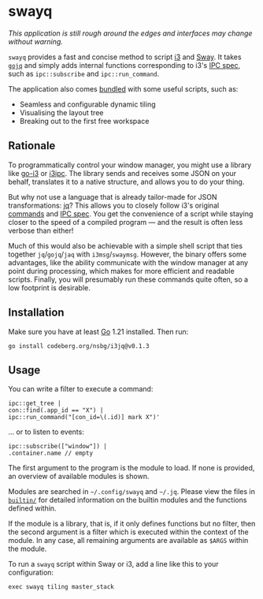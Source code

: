 # swayq

*This application is still rough around the edges and interfaces may 
change without warning.*

`swayq` provides a fast and concise method to script [i3] and [Sway]. It 
takes [`gojq`][gojq] and simply adds internal functions corresponding to 
i3's [IPC spec][ipc], such as `ipc::subscribe` and `ipc::run_command`.

The application also comes [bundled](./modules/) with some useful 
scripts, such as:

- Seamless and configurable dynamic tiling
- Visualising the layout tree
- Breaking out to the first free workspace

## Rationale

To programmatically control your window manager, you might use a library 
like [go-i3] or [i3ipc]. The library sends and receives some JSON on 
your behalf, translates it to a native structure, and allows you to do 
your thing.

But why not use a language that is already tailor-made for JSON 
transformations: [jq]? This allows you to closely follow i3's original 
[commands][cmd] and [IPC spec][ipc]. You get the convenience of a script 
while staying closer to the speed of a compiled program — and the result 
is often less verbose than either!

Much of this would also be achievable with a simple shell script that 
ties together `jq`/`gojq`/`jaq` with `i3msg`/`swaymsg`. However, the 
binary offers some advantages, like the ability communicate with the 
window manager at any point during processing, which makes for more 
efficient and readable scripts. Finally, you will presumably run these 
commands quite often, so a low footprint is desirable.

## Installation

Make sure you have at least [Go][go] 1.21 installed. Then run:

    go install codeberg.org/nsbg/i3jq@v0.1.3

<!--
    go install codeberg.org/nsbg/swayq@latest
-->


## Usage

You can write a filter to execute a command:

    ipc::get_tree |
    con::find(.app_id == "X") |
    ipc::run_command("[con_id=\(.id)] mark X")'

... or to listen to events:

    ipc::subscribe(["window"]) |
    .container.name // empty

The first argument to the program is the module to load. If none is 
provided, an overview of available modules is shown.

Modules are searched in `~/.config/swayq` and `~/.jq`. Please view the 
files in [`builtin/`](./builtin/) for detailed information on the 
builtin modules and the functions defined within.

If the module is a library, that is, if it only defines functions but no 
filter, then the second argument is a filter which is executed within 
the context of the module. In any case, all remaining arguments are 
available as `$ARGS` within the module.

To run a `swayq` script within Sway or i3, add a line like this to your 
configuration:

    exec swayq tiling master_stack

[i3]: https://i3wm.org/
[ipc]: https://i3wm.org/docs/ipc.html
[cmd]: https://i3wm.org/docs/userguide.html#list_of_commands
[Sway]: https://swaywm.org/
[swayfx]: https://github.com/WillPower3309/swayfx
[go]: https://go.dev/
[jq]: https://jqlang.github.io/jq/
[gojq]: https://github.com/itchyny/gojq
[i3ipc]: https://github.com/altdesktop/i3ipc-python
[go-i3]: https://github.com/i3/go-i3
